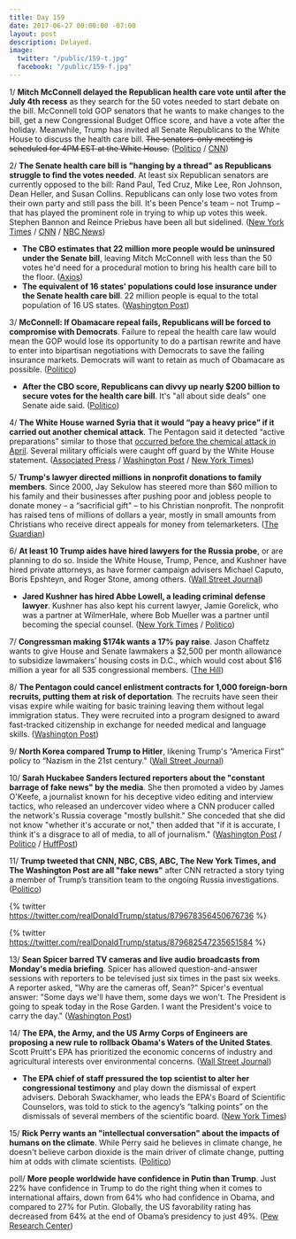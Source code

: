 ```yaml
---
title: Day 159
date: 2017-06-27 00:00:00 -07:00
layout: post
description: Delayed.
image:
  twitter: "/public/159-t.jpg"
  facebook: "/public/159-f.jpg"
---
```


1/ **Mitch McConnell delayed the Republican health care vote until after the July 4th recess** as they search for the 50 votes needed to start debate on the bill. McConnell told GOP senators that he wants to make changes to the bill, get a new Congressional Budget Office score, and have a vote after the holiday. Meanwhile, Trump has invited all Senate Republicans to the White House to discuss the health care bill. <s>The senators-only meeting is scheduled for 4PM EST at the White House.</s> ([Politico](http://www.politico.com/story/2017/06/27/republicans-key-repeal-vote-delay-240010) / [CNN](http://www.cnn.com/2017/06/27/politics/republican-health-care-bill-vote-delayed/index.html))

2/ **The Senate health care bill is "hanging by a thread" as Republicans struggle to find the votes needed**. At least six Republican senators are currently opposed to the bill: Rand Paul, Ted Cruz, Mike Lee, Ron Johnson, Dean Heller, and Susan Collins. Republicans can only lose two votes from their own party and still pass the bill. It's been Pence's team – not Trump – that has played the prominent role in trying to whip up votes this week. Stephen Bannon and Reince Priebus have been all but sidelined. ([New York Times](https://www.nytimes.com/2017/06/27/us/politics/republicans-struggle-to-marshal-votes-for-health-care-bill.html) / [CNN](http://www.cnn.com/2017/06/27/politics/senate-health-care-bill-hanging-by-a-thread/index.html) / [NBC News](http://www.nbcnews.com/politics/first-read/momentum-sputters-senate-gop-health-care-plan-n777091))

* **The CBO estimates that 22 million more people would be uninsured under the Senate bill**, leaving Mitch McConnell with less than the 50 votes he'd need for a procedural motion to bring his health care bill to the floor. ([Axios](https://www.axios.com/cbo-may-have-just-blown-up-the-health-care-bill-2449013786.html))
* **The equivalent of 16 states' populations could lose insurance under the Senate health care bill**. 22 million people is equal to the total population of 16 US states. ([Washington Post](https://www.washingtonpost.com/news/the-fix/wp/2017/06/27/under-the-senates-health-care-plan-the-equivalent-of-16-states-population-could-lose-insurance/))

3/ **McConnell: If Obamacare repeal fails, Republicans will be forced to compromise with Democrats**. Failure to repeal the health care law would mean the GOP would lose its opportunity to do a partisan rewrite and have to enter into bipartisan negotiations with Democrats to save the failing insurance markets. Democrats will want to retain as much of Obamacare as possible. ([Politico](http://www.politico.com/story/2017/06/27/republican-health-care-bill-mitch-mcconnell-trump-239998))

* **After the CBO score, Republicans can divvy up nearly $200 billion to secure votes for the health care bill**. It's "all about side deals" one Senate aide said. ([Politico](http://www.politico.com/story/2017/06/26/republicans-obamacare-repeal-votes-239984))

4/ **The White House warned Syria that it would “pay a heavy price” if it carried out another chemical attack**. The Pentagon said it detected “active preparations” similar to those that [occurred before the chemical attack in April](https://whatthefuckjusthappenedtoday.com/2017/04/04/Day-75/#2-assad-apparently-gasses-civilians). Several military officials were caught off guard by the White House statement. ([Associated Press](https://apnews.com/ac7c502864044325b124be9c76994127/Syria-denies-US-allegations-of-coming-chemical-attack) / [Washington Post](https://www.washingtonpost.com/news/post-politics/wp/2017/06/26/white-house-says-syrias-assad-preparing-another-chemical-attack-warns-of-heavy-penalty/) / [New York Times](https://www.nytimes.com/2017/06/26/us/politics/syria-will-pay-a-heavy-price-for-another-chemical-attack-trump-says.html))

5/ **Trump's lawyer directed millions in nonprofit donations to family members**. Since 2000, Jay Sekulow has steered more than $60 million to his family and their businesses after pushing poor and jobless people to donate money – a “sacrificial gift" – to his Christian nonprofit. The nonprofit has raised tens of millions of dollars a year, mostly in small amounts from Christians who receive direct appeals for money from telemarketers. ([The Guardian](https://www.theguardian.com/us-news/2017/jun/27/trump-lawyer-jay-sekulow-donations))

6/ **At least 10 Trump aides have hired lawyers for the Russia probe**, or are planning to do so. Inside the White House, Trump, Pence, and Kushner have hired private attorneys, as have former campaign advisers Michael Caputo, Boris Epshteyn, and Roger Stone, among others. ([Wall Street Journal](https://www.wsj.com/articles/trump-aides-hire-lawyers-for-probe-into-russian-election-hacking-1498573290))

* **Jared Kushner has hired Abbe Lowell, a leading criminal defense lawyer**. Kushner has also kept his current lawyer, Jamie Gorelick, who was a partner at WilmerHale, where Bob Mueller was a partner until becoming the special counsel. ([New York Times](https://www.nytimes.com/2017/06/26/us/politics/jared-kushner-abbe-lowell.html) / [Politico](http://www.politico.com/story/2017/06/26/jared-kushner-lowell-legal-team-239973))

7/ **Congressman making $174k wants a 17% pay raise**. Jason Chaffetz wants to give House and Senate lawmakers a $2,500 per month allowance to subsidize lawmakers’ housing costs in D.C., which would cost about $16 million a year for all 535 congressional members. ([The Hill](http://thehill.com/homenews/house/339570-chaffetz-calls-for-2500-legislator-housing-stipend))

8/ **The Pentagon could cancel enlistment contracts for 1,000 foreign-born recruits, putting them at risk of deportation**. The recruits have seen their visas expire while waiting for basic training leaving them without legal immigration status. They were recruited into a program designed to award fast-tracked citizenship in exchange for needed medical and language skills. ([Washington Post](https://www.washingtonpost.com/news/checkpoint/wp/2017/06/26/the-pentagon-promised-citizenship-to-immigrants-who-served-now-it-might-help-deport-them/))

9/ **North Korea compared Trump to Hitler**, likening Trump's “America First” policy to “Nazism in the 21st century." ([Wall Street Journal](https://www.wsj.com/articles/north-korea-compares-trump-to-hitler-1498541392))

10/ **Sarah Huckabee Sanders lectured reporters about the "constant barrage of fake news" by the media**. She then promoted a video by James O'Keefe, a journalist known for his deceptive video editing and interview tactics, who released an undercover video where a CNN producer called the network's Russia coverage "mostly bullshit." She conceded that she did not know "whether it's accurate or not," then added that "if it is accurate, I think it's a disgrace to all of media, to all of journalism." ([Washington Post](https://www.washingtonpost.com/news/the-fix/wp/2017/06/27/sarah-huckabee-sanders-lambastes-fake-news-while-promoting-journalist-known-for-deceptive-videos/) / [Politico](http://www.politico.com/story/2017/06/27/sarah-huckabee-sanders-brian-karem-media-attack-240016) / [HuffPost](http://www.huffingtonpost.com/entry/sarah-huckabee-sanders-fake-news_us_5952af83e4b0da2c731f330d))

11/ **Trump tweeted that CNN, NBC, CBS, ABC, The New York Times, and The Washington Post are all "fake news"** after CNN retracted a story tying a member of Trump’s transition team to the ongoing Russia investigations. ([Politico](http://www.politico.com/story/2017/06/27/trump-cnn-retracts-story-239988))

{% twitter https://twitter.com/realDonaldTrump/status/879678356450676736 %}

{% twitter https://twitter.com/realDonaldTrump/status/879682547235651584 %}

13/ **Sean Spicer barred TV cameras and live audio broadcasts from Monday's media briefing**. Spicer has allowed question-and-answer sessions with reporters to be televised just six times in the past six weeks. A reporter asked, "Why are the cameras off, Sean?" Spicer's eventual answer: "Some days we'll have them, some days we won't. The President is going to speak today in the Rose Garden. I want the President's voice to carry the day." ([Washington Post](https://www.washingtonpost.com/news/the-fix/wp/2017/06/27/theres-no-camera-on-jim-sean-spicers-untelevised-news-briefing-annotated/))

14/ **The EPA, the Army, and the US Army Corps of Engineers are proposing a new rule to rollback Obama's Waters of the United States**. Scott Pruitt's EPA has prioritized the economic concerns of industry and agricultural interests over environmental concerns. ([Wall Street Journal](https://www.wsj.com/articles/trump-epa-move-to-rescind-obama-administrations-clean-water-rule-1498586400))

* **The EPA chief of staff pressured the top scientist to alter her congressional testimony** and play down the dismissal of expert advisers. Deborah Swackhamer, who leads the EPA's Board of Scientific Counselors, was told to stick to the agency’s “talking points” on the dismissals of several members of the scientific board. ([New York Times](https://www.nytimes.com/2017/06/26/us/politics/epa-official-pressured-scientist-on-congressional-testimony-emails-show.html))

15/ **Rick Perry wants an "intellectual conversation" about the impacts of humans on the climate**. While Perry said he believes in climate change, he doesn't believe carbon dioxide is the main driver of climate change, putting him at odds with climate scientists. ([Politico](http://www.politico.com/story/2017/06/27/rick-perry-climate-change-trump-stance-240012))

poll/ **More people worldwide have confidence in Putin than Trump**. Just 22% have confidence in Trump to do the right thing when it comes to international affairs, down from 64% who had confidence in Obama, and compared to 27% for Putin. Globally, the US favorability rating has decreased from 64% at the end of Obama’s presidency to just 49%. ([Pew Research Center](http://www.pewglobal.org/2017/06/26/u-s-image-suffers-as-publics-around-world-question-trumps-leadership/))